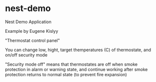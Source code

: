 # nest-demo
Nest Demo Application

Example by Eugene Kislyy

"Thermostat control panel"

You can change low, hight, target themperatures (C) of thermostate, and on/off security mode

"Security mode off" means that thermostates are off when smoke protection in alarm or warning state, and continue working after smoke protection returns to normal state (to prevent fire expansion)
